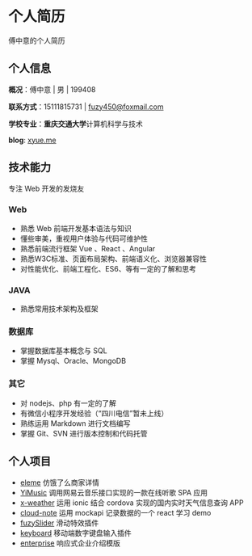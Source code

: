 # 个人简历

傅中意的个人简历

## 个人信息

**概况**：傅中意 | 男 | 199408

**联系方式**：15111815731 | [fuzy450@foxmail.com](mailto:fuzy450@foxmail.com)

**学校专业**：**重庆交通大学**计算机科学与技术

**blog**: [xyue.me](//xyue.me)

## 技术能力

专注 Web 开发的发烧友

### Web
+ 熟悉 Web 前端开发基本语法与知识
+ 懂些审美，重视用户体验与代码可维护性
+ 熟悉前端流行框架 Vue 、React 、Angular
+ 熟悉W3C标准、页面布局架构、前端语义化、浏览器兼容性
+ 对性能优化、前端工程化、ES6、等有一定的了解和思考

### JAVA

+ 熟悉常用技术架构及框架

### 数据库

+ 掌握数据库基本概念与 SQL
+ 掌握 Mysql、Oracle、MongoDB

### 其它

+ 对 nodejs、php 有一定的了解
+ 有微信小程序开发经验（“四川电信”暂未上线）
+ 熟练运用 Markdown 进行文档编写
+ 掌握 Git、SVN 进行版本控制和代码托管

## 个人项目

+ [eleme](https://github.com/fuzhongyi/eleme) 仿饿了么商家详情
+ [YiMusic](http://github.com/fuzhongyi/YiMusic) 调用网易云音乐接口实现的一款在线听歌 SPA 应用
+ [x-weather](https://github.com/fuzhongyi/x-weather-app) 运用 ionic 结合 cordova 实现的国内实时天气信息查询 APP
+ [cloud-note](https://github.com/fuzhongyi/cloud-note) 运用 mockapi 记录数据的一个 react 学习 demo
+ [fuzySlider](https://github.com/fuzhongyi/fuzySlider) 滑动特效插件
+ [keyboard](https://github.com/fuzhongyi/digitalKeyboard) 移动端数字键盘输入插件
+ [enterprise](https://github.com/fuzhongyi/enterprise-template) 响应式企业介绍模版
